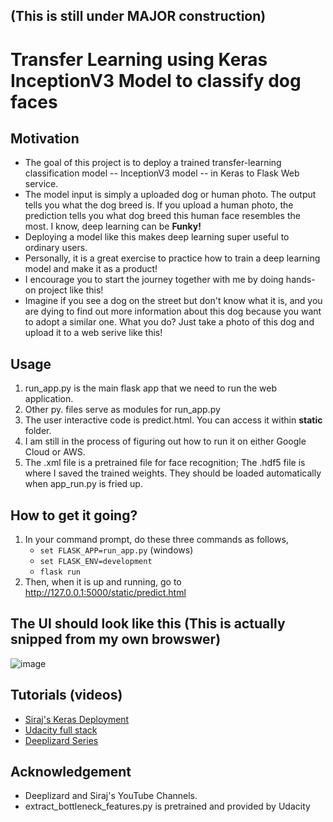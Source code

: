 ## __(This is still under MAJOR construction)__
# Transfer Learning using Keras InceptionV3 Model to classify dog faces

## Motivation

* The goal of this project is to deploy a trained transfer-learning classification model -- InceptionV3 model -- in Keras to Flask Web service. 
* The model input is simply a uploaded dog or human photo. The output tells you what the dog breed is. If you upload a human photo, the prediction tells you what dog breed this human face resembles the most. I know, deep learning can be __Funky!__
* Deploying a model like this makes deep learning super useful to ordinary users. 
* Personally, it is a great exercise to practice how to train a deep learning model and make it as a product!
* I encourage you to start the journey together with me by doing hands-on project like this!
* Imagine if you see a dog on the street but don't know what it is, and you are dying to find out more information about this dog because you want to adopt a similar one. What you do? Just take a photo of this dog and upload it to a web serive like this!



## Usage
1. run_app.py is the main flask app that we need to run the web application.
2. Other py. files serve as modules for run_app.py
3. The user interactive code is predict.html. You can access it within __static__ folder.
4. I am still in the process of figuring out how to run it on either Google Cloud or AWS.
5. The .xml file is a pretrained file for face recognition; The .hdf5 file is where I saved the trained weights. They should be loaded automatically when app_run.py is fried up.



## How to get it going?
1. In your command prompt, do these three commands as follows,
   * `set FLASK_APP=run_app.py` (windows)
   * `set FLASK_ENV=development`
   * `flask run`
2. Then, when it is up and running, go to http://127.0.0.1:5000/static/predict.html



## The UI should look like this (This is actually snipped from my own browswer)


![image](https://user-images.githubusercontent.com/43501958/51019273-32b6d580-152f-11e9-8df5-f1df3b5958e4.png)



## Tutorials (videos)
* [Siraj's Keras Deployment](https://www.youtube.com/watch?v=f6Bf3gl4hWY&t=881s)
* [Udacity full stack](https://classroom.udacity.com/courses/ud088/lessons/3593308717/concepts/36245586050923)
* [Deeplizard Series](https://www.youtube.com/watch?v=eCz_DTtUBfo&feature=youtu.be)


## Acknowledgement

* Deeplizard and Siraj's YouTube Channels.
* extract_bottleneck_features.py is pretrained and provided by Udacity
